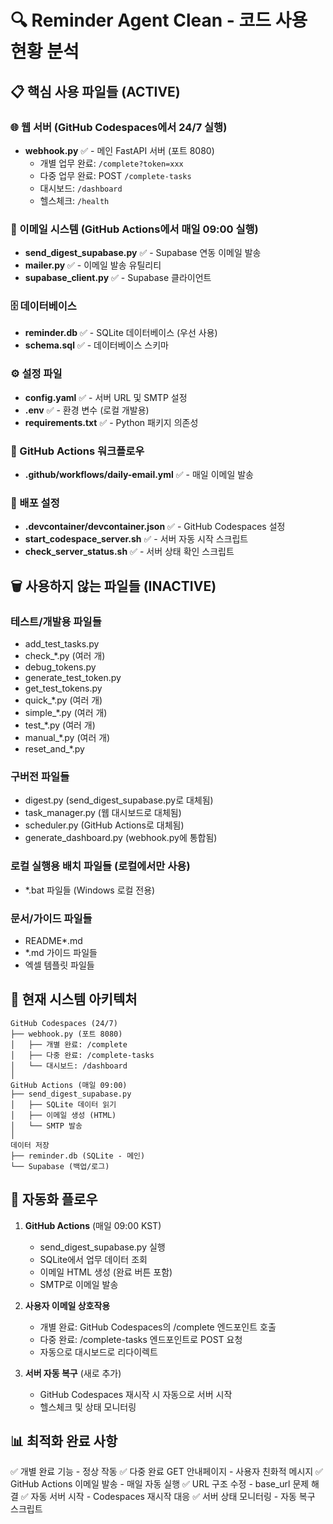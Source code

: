# 🔍 Reminder Agent Clean - 코드 사용 현황 분석

## 📋 핵심 사용 파일들 (ACTIVE)

### 🌐 웹 서버 (GitHub Codespaces에서 24/7 실행)
- **webhook.py** ✅ - 메인 FastAPI 서버 (포트 8080)
  - 개별 업무 완료: `/complete?token=xxx`
  - 다중 업무 완료: POST `/complete-tasks`
  - 대시보드: `/dashboard`
  - 헬스체크: `/health`

### 📧 이메일 시스템 (GitHub Actions에서 매일 09:00 실행)
- **send_digest_supabase.py** ✅ - Supabase 연동 이메일 발송
- **mailer.py** ✅ - 이메일 발송 유틸리티
- **supabase_client.py** ✅ - Supabase 클라이언트

### 🗄️ 데이터베이스
- **reminder.db** ✅ - SQLite 데이터베이스 (우선 사용)
- **schema.sql** ✅ - 데이터베이스 스키마

### ⚙️ 설정 파일
- **config.yaml** ✅ - 서버 URL 및 SMTP 설정
- **.env** ✅ - 환경 변수 (로컬 개발용)
- **requirements.txt** ✅ - Python 패키지 의존성

### 🚀 GitHub Actions 워크플로우
- **.github/workflows/daily-email.yml** ✅ - 매일 이메일 발송

### 🐳 배포 설정
- **.devcontainer/devcontainer.json** ✅ - GitHub Codespaces 설정
- **start_codespace_server.sh** ✅ - 서버 자동 시작 스크립트
- **check_server_status.sh** ✅ - 서버 상태 확인 스크립트

## 🗑️ 사용하지 않는 파일들 (INACTIVE)

### 테스트/개발용 파일들
- add_test_tasks.py
- check_*.py (여러 개)
- debug_tokens.py
- generate_test_token.py
- get_test_tokens.py
- quick_*.py (여러 개)
- simple_*.py (여러 개)
- test_*.py (여러 개)
- manual_*.py (여러 개)
- reset_and_*.py

### 구버전 파일들
- digest.py (send_digest_supabase.py로 대체됨)
- task_manager.py (웹 대시보드로 대체됨)
- scheduler.py (GitHub Actions로 대체됨)
- generate_dashboard.py (webhook.py에 통합됨)

### 로컬 실행용 배치 파일들 (로컬에서만 사용)
- *.bat 파일들 (Windows 로컬 전용)

### 문서/가이드 파일들
- README*.md
- *.md 가이드 파일들
- 엑셀 템플릿 파일들

## 🎯 현재 시스템 아키텍처

```
GitHub Codespaces (24/7)
├── webhook.py (포트 8080)
│   ├── 개별 완료: /complete
│   ├── 다중 완료: /complete-tasks
│   └── 대시보드: /dashboard
│
GitHub Actions (매일 09:00)
├── send_digest_supabase.py
│   ├── SQLite 데이터 읽기
│   ├── 이메일 생성 (HTML)
│   └── SMTP 발송
│
데이터 저장
├── reminder.db (SQLite - 메인)
└── Supabase (백업/로그)
```

## 🔧 자동화 플로우

1. **GitHub Actions** (매일 09:00 KST)
   - send_digest_supabase.py 실행
   - SQLite에서 업무 데이터 조회
   - 이메일 HTML 생성 (완료 버튼 포함)
   - SMTP로 이메일 발송

2. **사용자 이메일 상호작용**
   - 개별 완료: GitHub Codespaces의 /complete 엔드포인트 호출
   - 다중 완료: /complete-tasks 엔드포인트로 POST 요청
   - 자동으로 대시보드로 리다이렉트

3. **서버 자동 복구** (새로 추가)
   - GitHub Codespaces 재시작 시 자동으로 서버 시작
   - 헬스체크 및 상태 모니터링

## 📊 최적화 완료 사항

✅ 개별 완료 기능 - 정상 작동
✅ 다중 완료 GET 안내페이지 - 사용자 친화적 메시지
✅ GitHub Actions 이메일 발송 - 매일 자동 실행
✅ URL 구조 수정 - base_url 문제 해결
✅ 자동 서버 시작 - Codespaces 재시작 대응
✅ 서버 상태 모니터링 - 자동 복구 스크립트
